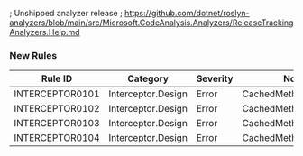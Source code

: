 ﻿; Unshipped analyzer release
; https://github.com/dotnet/roslyn-analyzers/blob/main/src/Microsoft.CodeAnalysis.Analyzers/ReleaseTrackingAnalyzers.Help.md

### New Rules

Rule ID | Category | Severity | Notes
--------|----------|----------|-------
INTERCEPTOR0101 | Interceptor.Design | Error | CachedMethodGenerator
INTERCEPTOR0102 | Interceptor.Design | Error | CachedMethodGenerator
INTERCEPTOR0103 | Interceptor.Design | Error | CachedMethodGenerator
INTERCEPTOR0104 | Interceptor.Design | Error | CachedMethodGenerator
